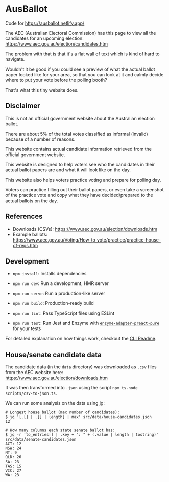 # AusBallot

Code for <https://ausballot.netlify.app/>

The AEC (Australian Electoral Commission) has this page to view all the candidates for an upcoming election:
https://www.aec.gov.au/election/candidates.htm

The problem with that is that it's a flat wall of text which is kind of hard to navigate.

Wouldn't it be good if you could see a preview of what the actual ballot paper looked like for your area,
so that you can look at it and calmly decide where to put your vote before the polling booth?

That's what this tiny website does.

## Disclaimer

This is not an official government website about the Australian election ballot.

There are about 5% of the total votes classified as informal (invalid) because of a number of reasons.

This website contains actual candidate information retrieved from the official government website.

This website is designed to help voters see who the candidates in their actual ballot papers are and what it will look like on the day.

This website also helps voters practice voting and prepare for polling day.

Voters can practice filling out their ballot papers, or even take a screenshot of the practice vote and copy what they have decided/prepared to the actual ballots on the day.

## References

- Downloads (CSVs): <https://www.aec.gov.au/election/downloads.htm>
- Example ballots: <https://www.aec.gov.au/Voting/How_to_vote/practice/practice-house-of-reps.htm>

## Development

- `npm install`: Installs dependencies

- `npm run dev`: Run a development, HMR server

- `npm run serve`: Run a production-like server

- `npm run build`: Production-ready build

- `npm run lint`: Pass TypeScript files using ESLint

- `npm run test`: Run Jest and Enzyme with
  [`enzyme-adapter-preact-pure`](https://github.com/preactjs/enzyme-adapter-preact-pure) for
  your tests

For detailed explanation on how things work, checkout the [CLI Readme](https://github.com/developit/preact-cli/blob/master/README.md).

## House/senate candidate data

The candidate data (in the `data` directory) was downloaded as `.csv` files from the AEC website here: <https://www.aec.gov.au/election/downloads.htm>

It was then transformed into `.json` using the script `npx ts-node scripts/csv-to-json.ts`.

We can run some analysis on the data using [jq](https://stedolan.github.io/jq/):

```
# Longest house ballot (max number of candidates):
$ jq '[.[] | .[] | length] | max' src/data/house-candidates.json
12

# How many columns each state senate ballot has:
$ jq -r 'to_entries[] | .key + ": " + (.value | length | tostring)' src/data/senate-candidates.json
ACT: 12
NSW: 24
NT: 9
QLD: 26
SA: 23
TAS: 15
VIC: 27
WA: 23
```
